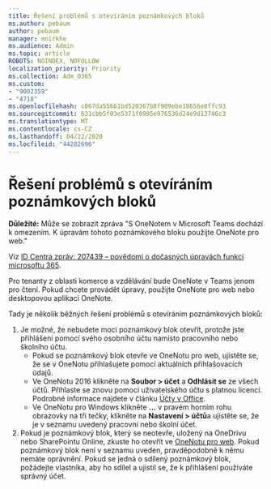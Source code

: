 ```yaml
---
title: Řešení problémů s otevíráním poznámkových bloků
ms.author: pebaum
author: pebaum
manager: mnirkhe
ms.audience: Admin
ms.topic: article
ROBOTS: NOINDEX, NOFOLLOW
localization_priority: Priority
ms.collection: Adm_O365
ms.custom:
- "9002359"
- "4718"
ms.openlocfilehash: c867da55661bd520367b8f909ebe18656e8ffc93
ms.sourcegitcommit: 631cbb5f03e5371f0995e976536d24e9d13746c3
ms.translationtype: MT
ms.contentlocale: cs-CZ
ms.lasthandoff: 04/22/2020
ms.locfileid: "44282696"
---
```

# <a name="fix-issues-with-opening-notebooks"></a>Řešení problémů s otevíráním poznámkových bloků

**Důležité:** Může se zobrazit zpráva "S OneNotem v Microsoft Teams dochází k omezením. K úpravám tohoto poznámkového bloku použijte OneNote pro web."

Viz [ID Centra zpráv: 207439 – povědomí o dočasných úpravách funkcí microsoftu 365](https://admin.microsoft.com/Adminportal/Home?source=applauncher#MessageCenter?id=MC207439).

Pro tenanty z oblasti komerce a vzdělávání bude OneNote v Teams jenom pro čtení. Pokud chcete provádět úpravy, použijte OneNote pro web nebo desktopovou aplikaci OneNote.

Tady je několik běžných řešení problémů s otevíráním poznámkových bloků:

1. Je možné, že nebudete moci poznámkový blok otevřít, protože jste přihlášeni pomocí svého osobního účtu namísto pracovního nebo školního účtu.
    - Pokud se poznámkový blok otevře ve OneNotu pro web, ujistěte se, že se v OneNotu přihlašujete pomocí aktuálních přihlašovacích údajů.
    - Ve OneNotu 2016 klikněte na **Soubor > účet** a **Odhlásit se** ze všech účtů. Přihlaste se znovu pomocí uživatelského účtu s platnou licencí. Podrobné informace najdete v článku [Účty v Office](https://support.office.com/article/accounts-in-office-628ea040-f265-49de-b986-be09c3ebf8a9). 
    - Ve OneNotu pro Windows klikněte **…** v pravém horním rohu obrazovky na tři tečky, klikněte na **Nastavení > účtů**a ujistěte se, že je v seznamu uvedený pracovní nebo školní účet. 
2. Pokud je poznámkový blok, který se neotevře, uložený na OneDrivu nebo SharePointu Online, zkuste ho otevřít ve [OneNotu pro web](https://onenote.com). Pokud poznámkový blok není v seznamu uveden, pravděpodobně k němu nemáte oprávnění. Pokud se jedná o sdílený poznámkový blok, požádejte vlastníka, aby ho sdílel a ujistil se, že k přihlášení používáte správný účet.
